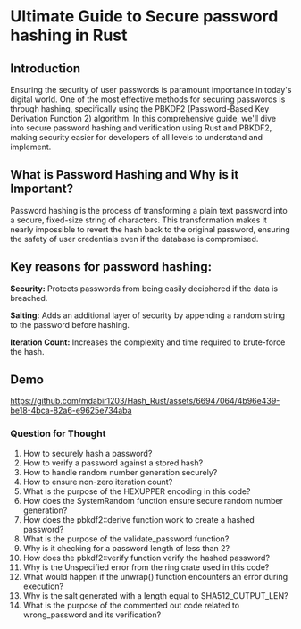 # Ultimate Guide to Secure password hashing in Rust
## Introduction
Ensuring the security of user passwords is paramount importance in today's digital world. One of the most effective methods for securing passwords is through hashing, specifically using the PBKDF2 (Password-Based Key Derivation Function 2) algorithm. In this comprehensive guide, we'll dive into secure password hashing and verification using Rust and PBKDF2, making security easier for developers of all levels to understand and implement.

## What is Password Hashing and Why is it Important?
Password hashing is the process of transforming a plain text password into a secure, fixed-size string of characters. This transformation makes it nearly impossible to revert the hash back to the original password, ensuring the safety of user credentials even if the database is compromised.

## Key reasons for password hashing:

**Security:** Protects passwords from being easily deciphered if the data is breached.

**Salting:** Adds an additional layer of security by appending a random string to the password before hashing.

**Iteration Count:** Increases the complexity and time required to brute-force the hash.


## Demo 

https://github.com/mdabir1203/Hash_Rust/assets/66947064/4b96e439-be18-4bca-82a6-e9625e734aba

### Question for Thought 

1. How to securely hash a password?
2. How to verify a password against a stored hash?
3. How to handle random number generation securely?
4. How to ensure non-zero iteration count?
5. What is the purpose of the HEXUPPER encoding in this code?
6. How does the SystemRandom function ensure secure random number generation?
7. How does the pbkdf2::derive function work to create a hashed password?
8. What is the purpose of the validate_password function?
9. Why is it checking for a password length of less than 2?
10. How does the pbkdf2::verify function verify the hashed password?
11. Why is the Unspecified error from the ring crate used in this code?
12. What would happen if the unwrap() function encounters an error during execution?
13. Why is the salt generated with a length equal to SHA512_OUTPUT_LEN?
14. What is the purpose of the commented out code related to wrong_password and its verification?

